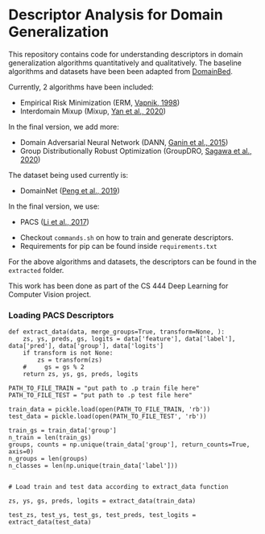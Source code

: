 # Descriptor Analysis for Domain Generalization 

This repository contains code for understanding descriptors in domain generalization algorithms quantitatively and qualitatively. The baseline algorithms and datasets have been been adapted from [DomainBed](https://github.com/facebookresearch/DomainBed).

Currently, 2 algorithms have been included:
* Empirical Risk Minimization (ERM, [Vapnik, 1998](https://www.wiley.com/en-fr/Statistical+Learning+Theory-p-9780471030034))
* Interdomain Mixup (Mixup, [Yan et al., 2020](https://arxiv.org/abs/2001.00677))

In the final version, we add more:

* Domain Adversarial Neural Network (DANN, [Ganin et al., 2015](https://arxiv.org/abs/1505.07818))
* Group Distributionally Robust Optimization (GroupDRO, [Sagawa et al., 2020](https://arxiv.org/abs/1911.08731))


The dataset being used currently is:

* DomainNet ([Peng et al., 2019](http://ai.bu.edu/M3SDA/))

In the final version, we use:
* PACS ([Li et al., 2017](https://arxiv.org/abs/1710.03077))


- Checkout `commands.sh` on how to train and generate descriptors. 
- Requirements for pip can be found inside `requirements.txt`

For the above algorithms and datasets, the descriptors can be found in the `extracted` folder.

This work has been done as part of the CS 444 Deep Learning for Computer Vision project.




### Loading PACS Descriptors

```
def extract_data(data, merge_groups=True, transform=None, ):
    zs, ys, preds, gs, logits = data['feature'], data['label'], data['pred'], data['group'], data['logits']
    if transform is not None:
        zs = transform(zs)
    #     gs = gs % 2
    return zs, ys, gs, preds, logits
    
PATH_TO_FILE_TRAIN = "put path to .p train file here"
PATH_TO_FILE_TEST = "put path to .p test file here"

train_data = pickle.load(open(PATH_TO_FILE_TRAIN, 'rb'))
test_data = pickle.load(open(PATH_TO_FILE_TEST', 'rb'))

train_gs = train_data['group']
n_train = len(train_gs)
groups, counts = np.unique(train_data['group'], return_counts=True, axis=0)
n_groups = len(groups)
n_classes = len(np.unique(train_data['label']))
  
  
# Load train and test data according to extract_data function
  
zs, ys, gs, preds, logits = extract_data(train_data)

test_zs, test_ys, test_gs, test_preds, test_logits = extract_data(test_data)
  
 ```
